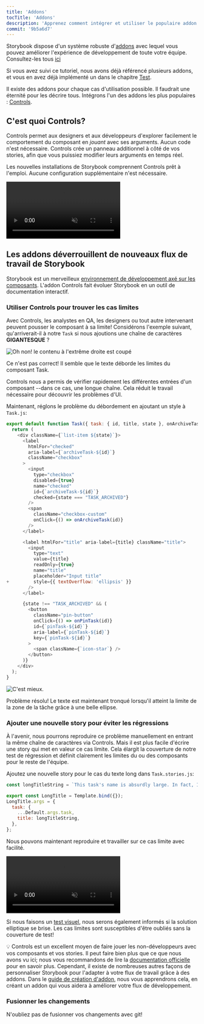 ```yaml
---
title: 'Addons'
tocTitle: 'Addons'
description: 'Apprenez comment intégrer et utiliser le populaire addon Controls'
commit: '9b5a6d7'
---
```


Storybook dispose d'un système robuste d'[addons](https://storybook.js.org/docs/react/configure/storybook-addons) avec lequel vous pouvez améliorer l'expérience de développement de toute votre équipe. Consultez-les tous [ici](https://storybook.js.org/addons)

Si vous avez suivi ce tutoriel, nous avons déjà référencé plusieurs addons, et vous en avez déjà implémenté un dans le chapitre [Test](/intro-to-storybook/react/fr/test/).

Il existe des addons pour chaque cas d'utilisation possible. Il faudrait une éternité pour les décrire tous. Intégrons l'un des addons les plus populaires : [Controls](https://storybook.js.org/docs/react/essentials/controls).

## C'est quoi Controls?

Controls permet aux designers et aux développeurs d'explorer facilement le comportement du composant en _jouant_ avec ses arguments. Aucun code n'est nécessaire. Controls crée un panneau additionnel à côté de vos stories, afin que vous puissiez modifier leurs arguments en temps réel.

Les nouvelles installations de Storybook comprennent Controls prêt à l'emploi. Aucune configuration supplémentaire n'est nécessaire.

<video autoPlay muted playsInline loop>
  <source
    src="/intro-to-storybook/controls-in-action-6-4.mp4"
    type="video/mp4"
  />
</video>

## Les addons déverrouillent de nouveaux flux de travail de Storybook

Storybook est un merveilleux [environnement de développement axé sur les composants](https://www.componentdriven.org/). L'addon Controls fait évoluer Storybook en un outil de documentation interactif.

### Utiliser Controls pour trouver les cas limites

Avec Controls, les analystes en QA, les designers ou tout autre intervenant peuvent pousser le composant à sa limite! Considérons l'exemple suivant, qu'arriverait-il à notre `Task` si nous ajoutions une chaîne de caractères **GIGANTESQUE** ?

![Oh non! le contenu à l'extrême droite est coupé](/intro-to-storybook/task-edge-case-6-4.png)

Ce n'est pas correct! Il semble que le texte déborde les limites du composant Task.

Controls nous a permis de vérifier rapidement les différentes entrées d'un composant --dans ce cas, une longue chaîne. Cela réduit le travail nécessaire pour découvrir les problèmes d'UI.

Maintenant, réglons le problème du débordement en ajoutant un style à `Task.js`:

```diff:title=src/components/Task.js
export default function Task({ task: { id, title, state }, onArchiveTask, onPinTask }) {
  return (
    <div className={`list-item ${state}`}>
      <label
        htmlFor="checked"
        aria-label={`archiveTask-${id}`}
        className="checkbox"
      >
        <input
          type="checkbox"
          disabled={true}
          name="checked"
          id={`archiveTask-${id}`}
          checked={state === "TASK_ARCHIVED"}
        />
        <span
          className="checkbox-custom"
          onClick={() => onArchiveTask(id)}
        />
      </label>

      <label htmlFor="title" aria-label={title} className="title">
        <input
          type="text"
          value={title}
          readOnly={true}
          name="title"
          placeholder="Input title"
+         style={{ textOverflow: 'ellipsis' }}
        />
      </label>

      {state !== "TASK_ARCHIVED" && (
        <button
          className="pin-button"
          onClick={() => onPinTask(id)}
          id={`pinTask-${id}`}
          aria-label={`pinTask-${id}`}
          key={`pinTask-${id}`}
        >
          <span className={`icon-star`} />
        </button>
      )}
    </div>
  );
}
```

![C'est mieux.](/intro-to-storybook/edge-case-solved-with-controls-6-4.png)

Problème résolu! Le texte est maintenant tronqué lorsqu'il atteint la limite de la zone de la tâche grâce à une belle ellipse.

### Ajouter une nouvelle story pour éviter les régressions

À l'avenir, nous pourrons reproduire ce problème manuellement en entrant la même chaîne de caractères via Controls. Mais il est plus facile d'écrire une story qui met en valeur ce cas limite. Cela élargit la couverture de notre test de régression et définit clairement les limites du ou des composants pour le reste de l'équipe.

Ajoutez une nouvelle story pour le cas du texte long dans `Task.stories.js`:

```js:title=src/components/Task.stories.js
const longTitleString = `This task's name is absurdly large. In fact, I think if I keep going I might end up with content overflow. What will happen? The star that represents a pinned task could have text overlapping. The text could cut-off abruptly when it reaches the star. I hope not!`;

export const LongTitle = Template.bind({});
LongTitle.args = {
  task: {
    ...Default.args.task,
    title: longTitleString,
  },
};
```

Nous pouvons maintenant reproduire et travailler sur ce cas limite avec facilité.

<video autoPlay muted playsInline loop>
  <source
    src="/intro-to-storybook/task-stories-long-title-6-4.mp4"
    type="video/mp4"
  />
</video>

Si nous faisons un [test visuel](/intro-to-storybook/react/fr/test/), nous serons également informés si la solution elliptique se brise. Les cas limites sont susceptibles d'être oubliés sans la couverture de test!

<div class="aside"><p>💡 Controls est un excellent moyen de faire jouer les non-développeurs avec vos composants et vos stories. Il peut faire bien plus que ce que nous avons vu ici; nous vous recommandons de lire la <a href="https://storybook.js.org/docs/react/essentials/controls">documentation officielle</a> pour en savoir plus. Cependant, il existe de nombreuses autres façons de personnaliser Storybook pour l'adapter à votre flux de travail grâce à des addons. Dans le <a href="/create-an-addon/react/en/introduction/">guide de création d'addon</a>, nous vous apprendrons cela, en créant un addon qui vous aidera à améliorer votre flux de développement.</p></div>

### Fusionner les changements

N'oubliez pas de fusionner vos changements avec git!
